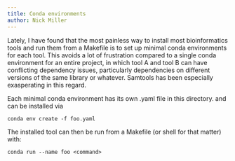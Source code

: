 ```yaml
---
title: Conda environments
author: Nick Miller
---
```


Lately, I have found that the most painless way to install most bioinformatics tools and run them from a Makefile is to set up minimal conda environments for each tool. This avoids a lot of frustration compared to a single conda environment for an entire project, in which tool A and tool B can have conflicting dependency issues, particularly dependencies on different versions of the same library or whatever. Samtools has been especially exasperating in this regard.

Each minimal conda environment has its own .yaml file in this directory. and can be installed via

`conda env create -f foo.yaml`

The installed tool can then be run from a Makefile (or shell for that matter) with:

`conda run --name foo <command>`


